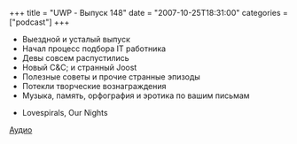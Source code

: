 +++
title = "UWP - Выпуск 148"
date = "2007-10-25T18:31:00"
categories = ["podcast"]
+++


- Выездной и усталый выпуск
- Начал процесс подбора IT работника
- Девы совсем распустились
- Новый C&C; и странный Joost
- Полезные советы и прочие странные эпизоды
- Потекли творческие вознаграждения
- Музыка, память, орфография и эротика по вашим письмам


* Lovespirals, Our Nights

[Аудио](https://podcast.umputun.com/media/ump_podcast148.mp3)
<audio src="https://podcast.umputun.com/media/ump_podcast148.mp3" preload="none">